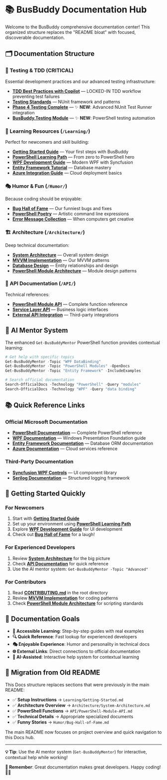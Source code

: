 # 📚 BusBuddy Documentation Hub

Welcome to the BusBuddy comprehensive documentation center! This organized structure replaces the "README bloat" with focused, discoverable documentation.

## 🗂️ Documentation Structure

### 🧪 **Testing & TDD** (CRITICAL)
Essential development practices and our advanced testing infrastructure:
- **[TDD Best Practices with Copilot](TDD-COPILOT-BEST-PRACTICES.md)** — LOCKED-IN TDD workflow preventing test failures
- **[Testing Standards](../BusBuddy.Tests/TESTING-STANDARDS.md)** — NUnit framework and patterns
- **[Phase 4 Testing Complete](Phase4-Implementation-Complete.md)** — ✨ **NEW**: Advanced NUnit Test Runner integration
- **[BusBuddy.Testing Module](../PowerShell/Modules/BusBuddy.Testing/README.md)** — ✨ **NEW**: PowerShell testing automation

### 📖 **Learning Resources** (`/Learning/`)
Perfect for newcomers and skill building:
- **[Getting Started Guide](Learning/Getting-Started.md)** — Your first steps with BusBuddy
- **[PowerShell Learning Path](Learning/PowerShell-Learning-Path.md)** — From zero to PowerShell hero
- **[WPF Development Guide](Learning/WPF-Development-Guide.md)** — Modern WPF with Syncfusion
- **[Entity Framework Tutorial](Learning/Entity-Framework-Tutorial.md)** — Database mastery
- **[Azure Integration Guide](Learning/Azure-Integration-Guide.md)** — Cloud deployment basics

### 🎭 **Humor & Fun** (`/Humor/`)
Because coding should be enjoyable:
- **[Bug Hall of Fame](Humor/Bug-Hall-of-Fame.md)** — Our funniest bugs and fixes
- **[PowerShell Poetry](Humor/PowerShell-Poetry.md)** — Artistic command line expressions
- **[Error Message Collection](Humor/Error-Message-Collection.md)** — When computers get creative

### 🏗️ **Architecture** (`/Architecture/`)
Deep technical documentation:
- **[System Architecture](Architecture/System-Architecture.md)** — Overall system design
- **[MVVM Implementation](Architecture/MVVM-Implementation.md)** — Our MVVM patterns
- **[Database Design](Architecture/Database-Design.md)** — Entity relationships and design
- **[PowerShell Module Architecture](Architecture/PowerShell-Module-Architecture.md)** — Module design patterns

### 📡 **API Documentation** (`/API/`)
Technical references:
- **[PowerShell Module API](API/PowerShell-Module-API.md)** — Complete function reference
- **[Service Layer API](API/Service-Layer-API.md)** — Business logic interfaces
- **[External API Integration](API/External-API-Integration.md)** — Third-party integrations

## 🤖 **AI Mentor System**

The enhanced `Get-BusBuddyMentor` PowerShell function provides contextual learning:

```powershell
# Get help with specific topics
Get-BusBuddyMentor -Topic "WPF DataBinding"
Get-BusBuddyMentor -Topic "PowerShell Modules" -OpenDocs
Get-BusBuddyMentor -Topic "Entity Framework" -IncludeExamples

# Search official documentation
Search-OfficialDocs -Technology "PowerShell" -Query "modules"
Search-OfficialDocs -Technology "WPF" -Query "data binding"
```

## 📚 **Quick Reference Links**

### Official Microsoft Documentation
- **[PowerShell Documentation](https://learn.microsoft.com/en-us/powershell/)** — Complete PowerShell reference
- **[WPF Documentation](https://learn.microsoft.com/en-us/dotnet/desktop/wpf/)** — Windows Presentation Foundation guide
- **[Entity Framework Documentation](https://learn.microsoft.com/en-us/ef/)** — Database ORM documentation
- **[Azure Documentation](https://learn.microsoft.com/en-us/azure/)** — Cloud services reference

### Third-Party Documentation
- **[Syncfusion WPF Controls](https://help.syncfusion.com/wpf/welcome-to-syncfusion-essential-wpf)** — UI component library
- **[Serilog Documentation](https://serilog.net/)** — Structured logging framework

## 🚀 **Getting Started Quickly**

### For Newcomers
1. Start with **[Getting Started Guide](Learning/Getting-Started.md)**
2. Set up your environment using **[PowerShell Learning Path](Learning/PowerShell-Learning-Path.md)**
3. Explore **[WPF Development Guide](Learning/WPF-Development-Guide.md)** for UI development
4. Check out **[Bug Hall of Fame](Humor/Bug-Hall-of-Fame.md)** for a laugh!

### For Experienced Developers
1. Review **[System Architecture](Architecture/System-Architecture.md)** for the big picture
2. Check **[API Documentation](API/PowerShell-Module-API.md)** for quick reference
3. Use the AI mentor system: `Get-BusBuddyMentor -Topic "Advanced"`

### For Contributors
1. Read **[CONTRIBUTING.md](../CONTRIBUTING.md)** in the root directory
2. Review **[MVVM Implementation](Architecture/MVVM-Implementation.md)** for coding patterns
3. Check **[PowerShell Module Architecture](Architecture/PowerShell-Module-Architecture.md)** for scripting standards

## 🎯 **Documentation Goals**

- **📖 Accessible Learning**: Step-by-step guides with real examples
- **🔍 Quick Reference**: Fast lookup for experienced developers
- **🎭 Enjoyable Experience**: Humor and personality in technical docs
- **🌐 External Links**: Direct connections to official documentation
- **🤖 AI-Assisted**: Interactive help system for contextual learning

## 🔄 **Migration from Old README**

This Docs structure replaces sections that were previously in the main README:
- ✅ **Setup Instructions** → `Learning/Getting-Started.md`
- ✅ **Architecture Overview** → `Architecture/System-Architecture.md`
- ✅ **PowerShell Functions** → `API/PowerShell-Module-API.md`
- ✅ **Technical Details** → Appropriate specialized documents
- ✅ **Funny Stories** → `Humor/Bug-Hall-of-Fame.md`

The main README now focuses on project overview and quick navigation to this Docs hub.

---

**💡 Tip**: Use the AI mentor system (`Get-BusBuddyMentor`) for interactive, contextual help while working!

**🎉 Remember**: Great documentation makes great developers. Happy coding! 🚌✨
